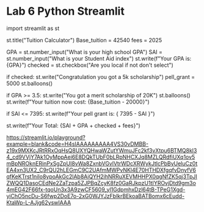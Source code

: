 # Lab 6 Python Streamlit

import streamlit as st

st.title("Tuition Calculator")
Base_tuition = 42540
fees = 2025

GPA = st.number_input("What is your high school GPA")
SAI = st.number_input("What is your Student Aid index")
st.write(f"Your GPA is: {GPA}")
checked = st.checkbox("Are you local if not don't select")

if checked:
    st.write("Congratulation you got a 5k scholarship")
    pell_grant = 5000
    st.balloons()
    
    

if GPA >= 3.5:
    st.write("You got a merit scholarship of 20K")
    st.balloons()
    st.write(f"Your tuition now cost: {Base_tuition - 20000}")

if SAI <= 7395: 
    st.write(f"Your pell grant is: { 7395 - SAI }")

st.write(f"Your Total: {SAI + GPA + checked + fees}")

https://streamlit.io/playground?example=blank&code=H4sIAAAAAAAAA4VS30vDMBB-z19x9MXKcJRtRRxOqHsQ8UXYQHwaWZutYWmuJFc2kf3vXtpu6BTMQ8kl34_cd9VVjY7Ak1OyMppAei6E8DQkTUbF0bLRpNHCXJq8MZLQRdfiUXq1ov5mBpNROknERinPxSgZpUI8vWa8ZxnbVGvlVtrWDcXRWykJtIcPbByUeluCz0tEA4xn3UX2_C9rQU2hLEGmC9C2UAfmMWPvNKl4E70HTHDXfgqfvDnyfV6qfKeKTrst1niIo8ypoAkGc2lAb8AiQYH2ihNRRuXEVMHHPX0qgNfZK5qj3TpJIZWQQ1DasoCEdNe2ZaTzpa5ZJPBqZcyK8fz0GaRJkpzU1tIYROvjDtd9gm3o4mEG42F66fx-tqoUn3x3A9zwCF5609_yl1GdpmhxDzl64tB-TPeG1Xgd-yjChO5ncDu-S6fwp2DoE7o-2xG0WJYJzFblkrBEkoaBATBomx6cEudd-KtaWp-L-AJjg62yswIAAA
